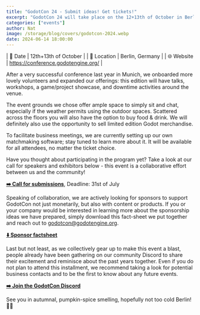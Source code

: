 ```yaml
---
title: "GodotCon 24 - Submit ideas! Get tickets!"
excerpt: "GodotCon 24 will take place on the 12+13th of October in Berlin, Germany. The first batch of tickets as well as the call for speakers and exhibitors just went live. Sponsors welcome."
categories: ["events"]
author: Nat
image: /storage/blog/covers/godotcon-2024.webp
date: 2024-06-14 18:00:00
---
```


| 📅 Date     | 12th+13th of October                |
| 📍 Location | Berlin, Germany                     |
| 🌐 Website  | https://conference.godotengine.org/ |

After a very successful conference last year in Munich, we onboarded more lovely volunteers and expanded our offerings: this edition will have talks, workshops, a game/project showcase, and downtime activities around the venue.

The event grounds we chose offer ample space to simply sit and chat, especially if the weather permits using the outdoor spaces. Scattered across the floors you will also have the option to buy food & drink. We will definitely also use the opportunity to sell limited edition Godot merchandise.

To facilitate business meetings, we are currently setting up our own matchmaking software; stay tuned to learn more about it. It will be available for all attendees, no matter the ticket choice. 

Have you thought about participating in the program yet? Take a look at our call for speakers and exhibitors below - this event is a collaborative effort between us and the community!

[**➡️ Call for submissions**](https://talks.godotengine.org/godotcon-24/cfp), Deadline: 31st of July

Speaking of collaboration, we are actively looking for sponsors to support GodotCon not just monetarily, but also with content or products. If you or your company would be interested in learning more about the sponsorship ideas we have prepared, simply download this fact-sheet we put together and reach out to [godotcon@godotengine.org](mailto:godotcon@godotengine.org).

[**⬇️ Sponsor factsheet**](https://conference.godotengine.org/downloads/godotcon24-factsheet-sponsoring.pdf)

Last but not least, as we collectively gear up to make this event a blast, people already have been gathering on our community Discord to share their excitement and reminisce about the past years together. 
Even if you do not plan to attend this installment, we recommend taking a look for potential business contacts and to be the first to know about any future events.

[**➡️ Join the GodotCon Discord**](https://discord.gg/nAcE7msd5H)

See you in autumnal, pumpkin-spice smelling, hopefully not too cold Berlin! 🍂🥧